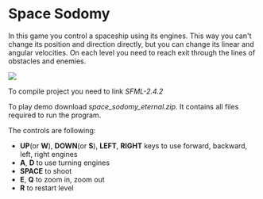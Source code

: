# Space Sodomy

In this game you control a spaceship using its engines. This way you can't change its position and direction directly, but you can change its linear and angular velocities. On each level you need to reach exit through the lines of obstacles and enemies.

![](https://cdn.discordapp.com/attachments/444936496135536672/577144062319263754/unknown.png)

To compile project you need to link _SFML-2.4.2_

To play demo download _space\_sodomy\_eternal.zip_. It contains all files required to run the program. 

The controls are following:

* **UP**(or **W**), **DOWN**(or **S**), **LEFT**, **RIGHT** keys to use forward, backward, left, right engines
* **A**, **D** to use turning engines
* **SPACE** to shoot
* **E**, **Q** to zoom in, zoom out
* **R** to restart level

